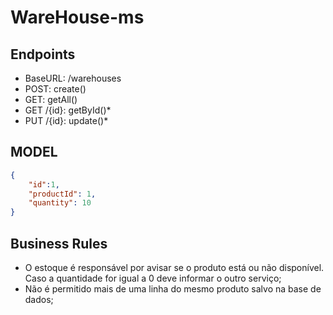 # WareHouse-ms

## Endpoints
- BaseURL: /warehouses
- POST: create()
- GET: getAll()
- GET /{id}: getById()*
- PUT /{id}: update()*

## MODEL
```json
{
    "id":1,
    "productId": 1,
    "quantity": 10
}
```

## Business Rules
- O estoque é responsável por avisar se o produto está ou não disponível. Caso a quantidade for igual a 0 deve informar o outro serviço;
- Não é permitido mais de uma linha do mesmo produto salvo na base de dados;

